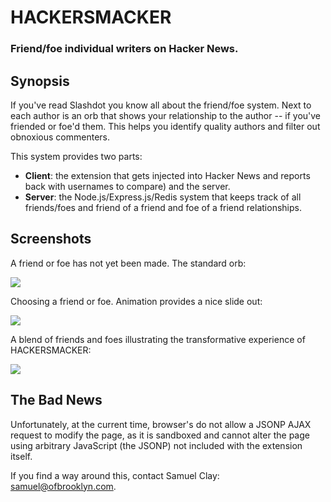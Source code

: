 # HACKERSMACKER
### Friend/foe individual writers on Hacker News.

## Synopsis

If you've read Slashdot you know all about the friend/foe system. Next to each author is an orb that shows your relationship to the author -- if you've friended or foe'd them. This helps you identify quality authors and filter out obnoxious commenters.

This system provides two parts:
 * **Client**: the extension that gets injected into Hacker News and reports back with usernames to compare) and the server.
 * **Server**: the Node.js/Express.js/Redis system that keeps track of all friends/foes and friend of a friend and foe of a friend relationships.
 
## Screenshots

A friend or foe has not yet been made. The standard orb:

![](http://github.com/samuelclay/HACKERSMACKER/raw/master/docs/screeshot1.png)

Choosing a friend or foe. Animation provides a nice slide out:

![](http://github.com/samuelclay/HACKERSMACKER/raw/master/docs/screeshot2.png)

A blend of friends and foes illustrating the transformative experience of HACKERSMACKER:

![](http://github.com/samuelclay/HACKERSMACKER/raw/master/docs/screeshot3.png)

## The Bad News
 
Unfortunately, at the current time, browser's do not allow a JSONP AJAX request to modify the page, as it is sandboxed and cannot alter the page using arbitrary JavaScript (the JSONP) not included with the extension itself.

If you find a way around this, contact Samuel Clay: samuel@ofbrooklyn.com.